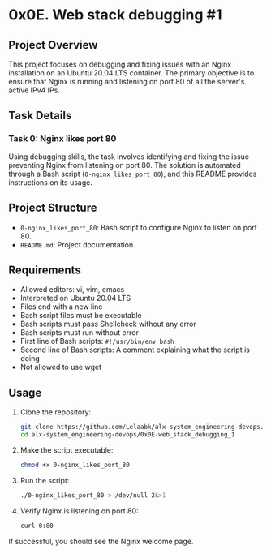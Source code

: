# 0x0E. Web stack debugging #1

## Project Overview

This project focuses on debugging and fixing issues with an Nginx installation on an Ubuntu 20.04 LTS container. The primary objective is to ensure that Nginx is running and listening on port 80 of all the server's active IPv4 IPs.

## Task Details

### Task 0: Nginx likes port 80

Using debugging skills, the task involves identifying and fixing the issue preventing Nginx from listening on port 80. The solution is automated through a Bash script (`0-nginx_likes_port_80`), and this README provides instructions on its usage.

## Project Structure

- `0-nginx_likes_port_80`: Bash script to configure Nginx to listen on port 80.
- `README.md`: Project documentation.

## Requirements

- Allowed editors: vi, vim, emacs
- Interpreted on Ubuntu 20.04 LTS
- Files end with a new line
- Bash script files must be executable
- Bash scripts must pass Shellcheck without any error
- Bash scripts must run without error
- First line of Bash scripts: `#!/usr/bin/env bash`
- Second line of Bash scripts: A comment explaining what the script is doing
- Not allowed to use wget

## Usage

1. Clone the repository:

    ```bash
    git clone https://github.com/Lelaabk/alx-system_engineering-devops.git
    cd alx-system_engineering-devops/0x0E-web_stack_debugging_1
    ```

2. Make the script executable:

    ```bash
    chmod +x 0-nginx_likes_port_80
    ```

3. Run the script:

    ```bash
    ./0-nginx_likes_port_80 > /dev/null 2&>1
    ```

4. Verify Nginx is listening on port 80:

    ```bash
    curl 0:80
    ```

If successful, you should see the Nginx welcome page.
